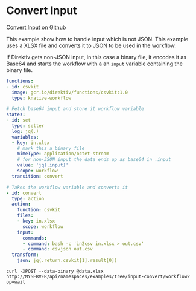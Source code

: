 # Convert Input 
 [Convert Input on Github](https://github.com/direktiv/direktiv-examples/tree/main/input-convert)

This example show how to handle input which is not JSON. This example uses a XLSX file and converts it to JSON to be used in the workflow. 

If Direktiv gets non-JSON input, in this case a binary file, it encodes it as Base64 and starts the workflow with a an `input` variable containing the binary file. 


```yaml title="Convert Flow"
functions:
- id: csvkit
  image: gcr.io/direktiv/functions/csvkit:1.0
  type: knative-workflow

# Fetch base64 input and store it workflow variable
states:
- id: set
  type: setter
  log: jq(.)
  variables:
  - key: in.xlsx
    # mark this a binary file
    mimeType: application/octet-stream
    # for non-JSON input the data ends up as base64 in .input
    value: 'jq(.input)'
    scope: workflow
  transition: convert 

# Takes the workflow variable and converts it
- id: convert
  type: action
  action:
    function: csvkit
    files: 
    - key: in.xlsx
      scope: workflow
    input: 
      commands:
      - command: bash -c 'in2csv in.xlsx > out.csv'
      - command: csvjson out.csv
  transform:
    json: jq(.return.csvkit[1].result[0])
```


```console title="Push Data to Flow"
curl -XPOST --data-binary @data.xlsx http://MYSERVER/api/namespaces/examples/tree/input-convert/workflow?op=wait
```
